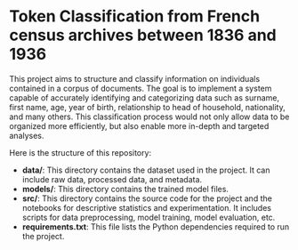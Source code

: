 # Token Classification from French census archives between 1836 and 1936

This project aims to structure and classify information on individuals contained in a corpus of documents. The goal is to implement a system capable of accurately identifying and categorizing data such as surname, first name, age, year of birth, relationship to head of household, nationality, and many others. This classification process would not only allow data to be organized more efficiently, but also enable more in-depth and targeted analyses.


Here is the structure of this repository:
- **data/**: This directory contains the dataset used in the project. It can include raw data, processed data, and metadata.
- **models/**: This directory contains the trained model files.
- **src/**: This directory contains the source code for the project and the notebooks for descriptive statistics and experimentation. It includes scripts for data preprocessing, model training, model evaluation, etc.
- **requirements.txt**: This file lists the Python dependencies required to run the project.
